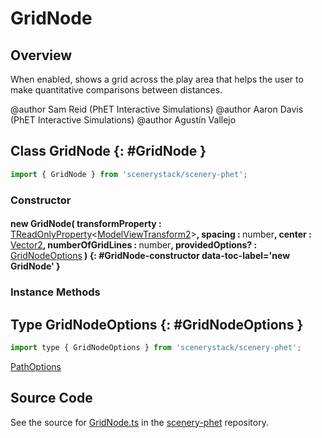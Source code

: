 # GridNode

## Overview

When enabled, shows a grid across the play area that helps the user to make quantitative comparisons
between distances.

@author Sam Reid (PhET Interactive Simulations)
@author Aaron Davis (PhET Interactive Simulations)
@author Agustín Vallejo

## Class GridNode {: #GridNode }


```js
import { GridNode } from 'scenerystack/scenery-phet';
```
### Constructor

#### new GridNode( transformProperty : <span style="font-weight: 400;">[TReadOnlyProperty](../axon/TReadOnlyProperty.md)&lt;[ModelViewTransform2](../phetcommon/ModelViewTransform2.md)&gt;</span>, spacing : <span style="font-weight: 400;"><span style="color: hsla(calc(var(--md-hue) + 180deg),80%,40%,1);">number</span></span>, center : <span style="font-weight: 400;">[Vector2](../dot/Vector2.md)</span>, numberOfGridLines : <span style="font-weight: 400;"><span style="color: hsla(calc(var(--md-hue) + 180deg),80%,40%,1);">number</span></span>, providedOptions? : <span style="font-weight: 400;">[GridNodeOptions](../scenery-phet/GridNode.md#GridNodeOptions)</span> ) {: #GridNode-constructor data-toc-label='new GridNode' }

### Instance Methods





## Type GridNodeOptions {: #GridNodeOptions }


```js
import type { GridNodeOptions } from 'scenerystack/scenery-phet';
```


[PathOptions](../scenery/Path.md#PathOptions)



## Source Code

See the source for [GridNode.ts](https://github.com/phetsims/scenery-phet/blob/main/js/GridNode.ts) in the [scenery-phet](https://github.com/phetsims/scenery-phet) repository.
